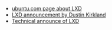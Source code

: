  * [ubuntu.com page about LXD](http://www.ubuntu.com/cloud/tools/lxd)
 * [LXD announcement by Dustin Kirkland](https://insights.ubuntu.com/2014/11/04/lxd-the-linux-container-daemon)
 * [Technical announce of LXD](https://lists.linuxcontainers.org/pipermail/lxc-devel/2014-November/010817.html)
